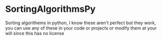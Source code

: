 # SortingAlgorithmsPy
Sorting algorithems in python, I know these aren't perfect but they work, you can use any of these in your code or projects or modify them at your will since this has no license
